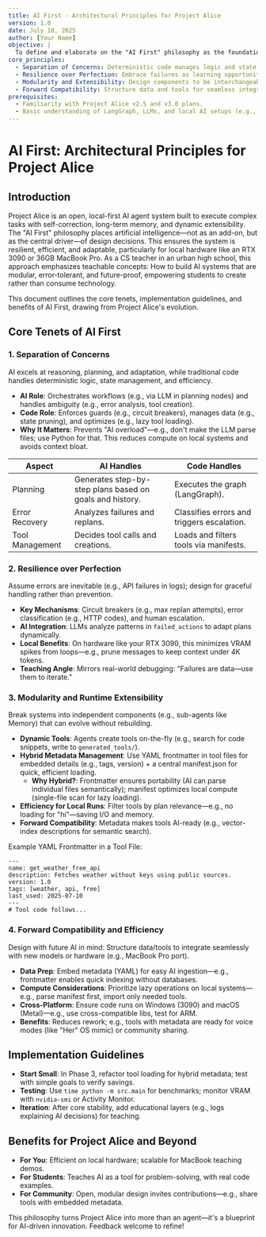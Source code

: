 ```yaml
---
title: AI First - Architectural Principles for Project Alice
version: 1.0
date: July 10, 2025
author: [Your Name]
objective: |
  To define and elaborate on the "AI First" philosophy as the foundational approach for Project Alice, ensuring systems are designed with AI integration at the core for resilience, modularity, and future compatibility. This document serves as a guide for development, teaching, and community sharing.
core_principles:
  - Separation of Concerns: Deterministic code manages logic and state; AI handles reasoning and adaptation.
  - Resilience over Perfection: Embrace failures as learning opportunities with built-in recovery mechanisms.
  - Modularity and Extensibility: Design components to be interchangeable and dynamically expandable.
  - Forward Compatibility: Structure data and tools for seamless integration with evolving AI systems.
prerequisites:
  - Familiarity with Project Alice v2.5 and v3.0 plans.
  - Basic understanding of LangGraph, LLMs, and local AI setups (e.g., LM Studio on RTX 3090 or Apple Silicon).
---
```


# AI First: Architectural Principles for Project Alice

## Introduction
Project Alice is an open, local-first AI agent system built to execute complex tasks with self-correction, long-term memory, and dynamic extensibility. The "AI First" philosophy places artificial intelligence—not as an add-on, but as the central driver—of design decisions. This ensures the system is resilient, efficient, and adaptable, particularly for local hardware like an RTX 3090 or 36GB MacBook Pro. As a CS teacher in an urban high school, this approach emphasizes teachable concepts: How to build AI systems that are modular, error-tolerant, and future-proof, empowering students to create rather than consume technology.

This document outlines the core tenets, implementation guidelines, and benefits of AI First, drawing from Project Alice's evolution.

## Core Tenets of AI First

### 1. Separation of Concerns
AI excels at reasoning, planning, and adaptation, while traditional code handles deterministic logic, state management, and efficiency. 
- **AI Role**: Orchestrates workflows (e.g., via LLM in planning nodes) and handles ambiguity (e.g., error analysis, tool creation).
- **Code Role**: Enforces guards (e.g., circuit breakers), manages data (e.g., state pruning), and optimizes (e.g., lazy tool loading).
- **Why It Matters**: Prevents "AI overload"—e.g., don't make the LLM parse files; use Python for that. This reduces compute on local systems and avoids context bloat.

| Aspect          | AI Handles                  | Code Handles                  |
|-----------------|-----------------------------|-------------------------------|
| Planning       | Generates step-by-step plans based on goals and history. | Executes the graph (LangGraph). |
| Error Recovery | Analyzes failures and replans. | Classifies errors and triggers escalation. |
| Tool Management| Decides tool calls and creations. | Loads and filters tools via manifests. |

### 2. Resilience over Perfection
Assume errors are inevitable (e.g., API failures in logs); design for graceful handling rather than prevention.
- **Key Mechanisms**: Circuit breakers (e.g., max replan attempts), error classification (e.g., HTTP codes), and human escalation.
- **AI Integration**: LLMs analyze patterns in `failed_actions` to adapt plans dynamically.
- **Local Benefits**: On hardware like your RTX 3090, this minimizes VRAM spikes from loops—e.g., prune messages to keep context under 4K tokens.
- **Teaching Angle**: Mirrors real-world debugging: "Failures are data—use them to iterate."

### 3. Modularity and Runtime Extensibility
Break systems into independent components (e.g., sub-agents like Memory) that can evolve without rebuilding.
- **Dynamic Tools**: Agents create tools on-the-fly (e.g., search for code snippets, write to `generated_tools/`).
- **Hybrid Metadata Management**: Use YAML frontmatter in tool files for embedded details (e.g., tags, version) + a central manifest.json for quick, efficient loading.
  - **Why Hybrid?**: Frontmatter ensures portability (AI can parse individual files semantically); manifest optimizes local compute (single-file scan for lazy loading).
- **Efficiency for Local Runs**: Filter tools by plan relevance—e.g., no loading for "hi"—saving I/O and memory.
- **Forward Compatibility**: Metadata makes tools AI-ready (e.g., vector-index descriptions for semantic search).

Example YAML Frontmatter in a Tool File:
```
---
name: get_weather_free_api
description: Fetches weather without keys using public sources.
version: 1.0
tags: [weather, api, free]
last_used: 2025-07-10
---
# Tool code follows...
```

### 4. Forward Compatibility and Efficiency
Design with future AI in mind: Structure data/tools to integrate seamlessly with new models or hardware (e.g., MacBook Pro port).
- **Data Prep**: Embed metadata (YAML) for easy AI ingestion—e.g., frontmatter enables quick indexing without databases.
- **Compute Considerations**: Prioritize lazy operations on local systems—e.g., parse manifest first, import only needed tools.
- **Cross-Platform**: Ensure code runs on Windows (3090) and macOS (Metal)—e.g., use cross-compatible libs, test for ARM.
- **Benefits**: Reduces rework; e.g., tools with metadata are ready for voice modes (like "Her" OS mimic) or community sharing.

## Implementation Guidelines
- **Start Small**: In Phase 3, refactor tool loading for hybrid metadata; test with simple goals to verify savings.
- **Testing**: Use `time python -m src.main` for benchmarks; monitor VRAM with `nvidia-smi` or Activity Monitor.
- **Iteration**: After core stability, add educational layers (e.g., logs explaining AI decisions) for teaching.

## Benefits for Project Alice and Beyond
- **For You**: Efficient on local hardware; scalable for MacBook teaching demos.
- **For Students**: Teaches AI as a tool for problem-solving, with real code examples.
- **For Community**: Open, modular design invites contributions—e.g., share tools with embedded metadata.

This philosophy turns Project Alice into more than an agent—it's a blueprint for AI-driven innovation. Feedback welcome to refine!